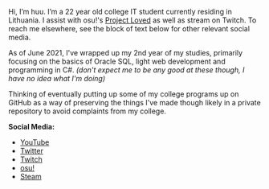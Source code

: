 Hi, I’m huu. I’m a 22 year old college IT student currently residing in Lithuania.
I assist with osu!'s [Project Loved](https://osu.ppy.sh/wiki/en/Project_Loved) as well as stream on Twitch.
To reach me elsewhere, see the block of text below for other relevant social media.

As of June 2021, I've wrapped up my 2nd year of my studies, primarily focusing on the basics of Oracle SQL, light web development and programming in C#.
*(don't expect me to be any good at these though, I have no idea what I'm doing)*

Thinking of eventually putting up some of my college programs up on GitHub as a way of preserving the things I've made though likely in a private repository to avoid complaints from my college.

**__Social Media:__**
- [YouTube](https://www.youtube.com/c/huuhuuishuu)
- [Twitter](https://twitter.com/huuishuu)
- [Twitch](https://twitch.tv/huu__)
- [osu!](https://osu.ppy.sh/users/6044237)
- [Steam](https://steamcommunity.com/id/huuishuu)

<!---
huuishuu/huuishuu is a ✨ special ✨ repository because its `README.md` (this file) appears on your GitHub profile.
You can click the Preview link to take a look at your changes.
--->
